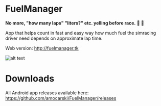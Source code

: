 # FuelManager
**No more, "how many laps" "liters?" etc. yelling before race.** :checkered_flag: :red_car:

App that helps count in fast and easy way how 
much fuel the simracing driver need depends 
on approximate lap time. 

Web version: http://fuelmanager.tk

![alt text](http://fuelmanager.tk/fuelmanager.png)

# Downloads
All Android app releases available here: https://github.com/amocarski/FuelManager/releases


